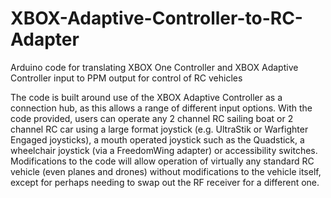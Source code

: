 # XBOX-Adaptive-Controller-to-RC-Adapter
Arduino code for translating XBOX One Controller and XBOX Adaptive Controller input to PPM output for control of RC vehicles

The code is built around use of the XBOX Adaptive Controller as a connection hub, as this allows a range of different input options. With the code provided, users can operate any 2 channel RC sailing boat or 2 channel RC car using a large format joystick (e.g. UltraStik or Warfighter Engaged joysticks), a mouth operated joystick such as the Quadstick, a wheelchair joystick (via a FreedomWing adapter) or accessibility switches. Modifications to the code will allow operation of virtually any standard RC vehicle (even planes and drones) without modifications to the vehicle itself, except for perhaps needing to swap out the RF receiver for a different one.
